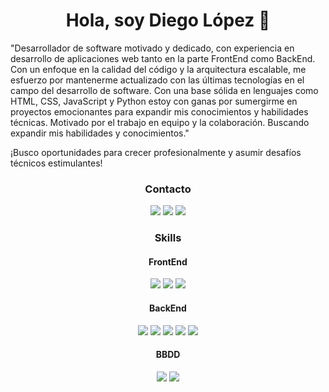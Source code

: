 <div>
  <h1 align="center">Hola, soy Diego López 👋</h1>
  <p>"Desarrollador de software motivado y dedicado, con experiencia en desarrollo de aplicaciones web tanto en la parte FrontEnd como BackEnd. Con un enfoque en la calidad del código y la     arquitectura escalable, me esfuerzo por mantenerme actualizado con las últimas tecnologías en el campo del desarrollo de software. Con una base sólida en lenguajes como HTML, CSS, JavaScript y Python estoy con ganas por sumergirme en proyectos emocionantes para expandir mis conocimientos y habilidades técnicas. Motivado por el trabajo en equipo y la colaboración. Buscando expandir mis habilidades y conocimientos."</p>
  <p>¡Busco oportunidades para crecer profesionalmente y asumir desafíos técnicos estimulantes!</p>
</div>

<div align="center">
  <h3>Contacto</h3>
  <a href="#"><img src="https://img.shields.io/badge/Gmail-D14836?style=for-the-badge&logo=gmail&logoColor=white"></a>
  <a href="#"><img src="https://img.shields.io/badge/LinkedIn-0077B5?style=for-the-badge&logo=linkedin&logoColor=white"></a>
  <a href="#"><img src="https://img.shields.io/badge/GitHub-100000?style=for-the-badge&logo=github&logoColor=white"></a>
</div>

<div align="center">
  <h3>Skills</h3>
  
  <h4>FrontEnd</h4>
  <img src="https://skillicons.dev/icons?i=html">
  <img src="https://skillicons.dev/icons?i=css">
  <img src="https://skillicons.dev/icons?i=js">
  
  <h4>BackEnd</h4>
  <img src="https://skillicons.dev/icons?i=python">
  <img src="https://skillicons.dev/icons?i=django">
  <img src="https://skillicons.dev/icons?i=fastapi">
  <img src="https://skillicons.dev/icons?i=nodejs">
  <img src="https://skillicons.dev/icons?i=express">

  <h4>BBDD</h4>
  <img src="https://skillicons.dev/icons?i=mysql">
  <img src="https://skillicons.dev/icons?i=mongo">
</div>
